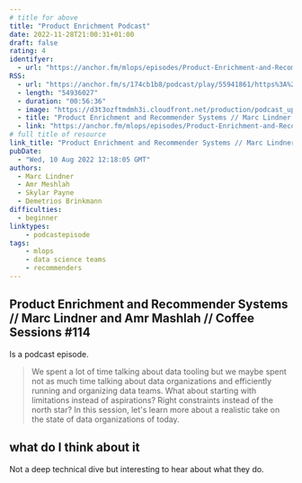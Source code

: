 ```yaml
---
# title for above
title: "Product Enrichment Podcast"
date: 2022-11-28T21:00:31+01:00
draft: false
rating: 4
identifyer:
  - url: "https://anchor.fm/mlops/episodes/Product-Enrichment-and-Recommender-Systems--Marc-Lindner-and-Amr-Mashlah--Coffee-Sessions-114-e1m9n95"
RSS:
  - url: "https://anchor.fm/s/174cb1b8/podcast/play/55941861/https%3A%2F%2Fd3ctxlq1ktw2nl.cloudfront.net%2Fstaging%2F2022-7-9%2F280083789-44100-2-ca3ad348a809f.m4a"
  - length: "54936027"
  - duration: "00:56:36"
  - image: "https://d3t3ozftmdmh3i.cloudfront.net/production/podcast_uploaded_episode400/3809022/3809022-1660035773275-54928faaa0322.jpg"
  - title: "Product Enrichment and Recommender Systems // Marc Lindner and Amr Mashlah // Coffee Sessions #114"
  - link: "https://anchor.fm/mlops/episodes/Product-Enrichment-and-Recommender-Systems--Marc-Lindner-and-Amr-Mashlah--Coffee-Sessions-114-e1m9n95"
# full title of resource
link_title: "Product Enrichment and Recommender Systems // Marc Lindner and Amr Mashlah // Coffee Sessions #114"
pubDate:
  - "Wed, 10 Aug 2022 12:18:05 GMT"
authors:
  - Marc Lindner
  - Amr Meshlah
  - Skylar Payne
  - Demetrios Brinkmann
difficulties:
  - beginner
linktypes:
    - podcastepisode
tags:
    - mlops
    - data science teams
    - recommenders
---
```


## Product Enrichment and Recommender Systems // Marc Lindner and Amr Mashlah // Coffee Sessions #114
Is a podcast episode.

> We spent a lot of time talking about data tooling but we maybe spent not as much time talking about data organizations and efficiently running and organizing data teams.  What about starting with limitations instead of aspirations? Right constraints instead of the north star? In this session, let's learn more about a realistic take on the state of data organizations of today.


## what do I think about it

Not a deep technical dive but interesting to hear about what they do.